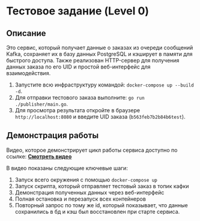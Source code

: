 # Тестовое задание (Level 0)

## Описание

Это сервис, который получает данные о заказах из очереди сообщений Kafka, сохраняет их в базу данных PostgreSQL и кэширует в памяти для быстрого доступа. Также реализован HTTP-сервер для получения данных заказа по его UID и простой веб-интерфейс для взаимодействия.


1.  Запустите всю инфраструктуру командой: `docker-compose up --build -d`.
2.  Для отправки тестового заказа выполните: `go run ./publisher/main.go`.
3.  Для просмотра результата откройте в браузере `http://localhost:8080` и введите UID заказа (`b563feb7b2b84b6test`).

## Демонстрация работы

Видео, которое демонстрирует цикл работы сервиса доступно по ссылке:
[**Смотреть видео**](https://drive.google.com/file/d/1bb3sSleRolI0lSn6ZP6a0EMQMyFbHqKX/view?usp=sharing)

В видео показаны следующие ключевые шаги:
1. Запуск всего окружения с помощью `docker-compose up`
2. Запуск скрипта, который отправляет тестовый заказ в топик кафки
3. Демонстрация полученных данных через веб-интерфейс
4. Полная остановка и перезапуск всех контейнеров
5. Повторный запрос по тому же id, который показывает, что данные сохранились в бд и кэш был восстановлен при старте сервиса.